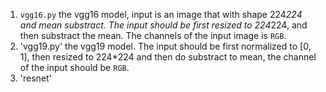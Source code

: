 1. `vgg16.py`
   the vgg16 model, input is an image that with shape 224*224 and mean substract. The input should be first resized to 224*224, and then substract the mean. The channels of the input image is `RGB`.
2. 'vgg19.py'
   the vgg19 model. The input should be first normalized to [0, 1], then resized to 224*224 and then do substract to mean, the channel of the input should be `RGB`.
3. 'resnet'
